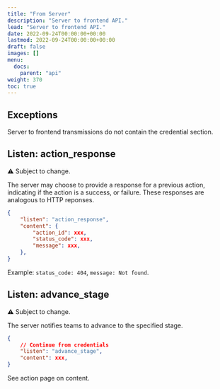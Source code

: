 ```yaml
---
title: "From Server"
description: "Server to frontend API."
lead: "Server to frontend API."
date: 2022-09-24T00:00:00+00:00
lastmod: 2022-09-24T00:00:00+00:00
draft: false
images: []
menu:
  docs:
    parent: "api"
weight: 370
toc: true
---
```


## Exceptions

Server to frontend transmissions do not contain the credential section.

## Listen: action_response

:warning: Subject to change.

The server may choose to provide a response for a previous action, indicating 
if the action is a success, or failure. These responses are analogous to HTTP 
reponses.

```json
{
    "listen": "action_response",
    "content": {
        "action_id": xxx,
        "status_code": xxx,
        "message": xxx,
    },
}
```

Example: `status_code: 404`, `message: Not found`.

## Listen: advance_stage

:warning: Subject to change.

The server notifies teams to advance to the specified stage.

```json
{
    // Continue from credentials
    "listen": "advance_stage",
    "content": xxx,
}
```

See action page on content.
